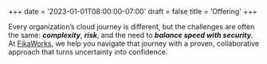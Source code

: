 +++
date = '2023-01-01T08:00:00-07:00'
draft = false
title = 'Offering'
+++

Every organization’s cloud journey is different, but the challenges are often
the same: **_complexity_**, **_risk_**, and the need to **_balance speed with
security_**. At [FikaWorks](https://fika.works), we help you navigate that
journey with a proven, collaborative approach that turns uncertainty into
confidence.
